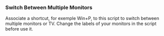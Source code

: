 ### Switch Between Multiple Monitors
Associate a shortcut, for exemple Win+P, to this script to switch between multiple monitors or TV.
Change the labels of your monitors in the script before use it.
